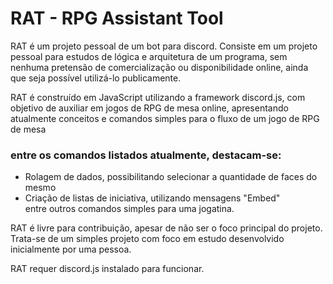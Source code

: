 # RAT - RPG Assistant Tool

RAT é um projeto pessoal de um bot para discord. Consiste em um projeto pessoal para estudos
de lógica e arquitetura de um programa, sem nenhuma pretensão de comercialização ou disponibilidade
online, ainda que seja possível utilizá-lo publicamente.

RAT é construído em JavaScript utilizando a framework discord.js, com objetivo de auxiliar
em jogos de RPG de mesa online, apresentando atualmente conceitos e comandos simples para o
fluxo de um jogo de RPG de mesa

### entre os comandos listados atualmente, destacam-se:
<ul>
  <li>Rolagem de dados, possibilitando selecionar a quantidade de faces do mesmo</li>
  <li>Criação de listas de iniciativa, utilizando mensagens "Embed"</li>
  entre outros comandos simples para uma jogatina.
</ul>

RAT é livre para contribuição, apesar de não ser o foco principal do projeto.
Trata-se de um simples projeto com foco em estudo desenvolvido inicialmente por uma pessoa.

RAT requer discord.js instalado para funcionar.
